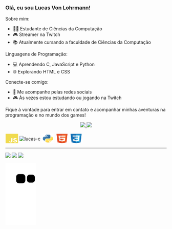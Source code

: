 ### Olá, eu sou Lucas Von Lohrmann!

Sobre mim:
- 👨‍🎓 Estudante de Ciências da Computação
- 🎮 Streamer na Twitch
- 📚 Atualmente cursando a faculdade de Ciências da Computação

Linguagens de Programação:
- 💻 Aprendendo C, JavaScript e Python
- 🌐 Explorando HTML e CSS  

Conecte-se comigo:
- 📱 Me acompanhe pelas redes sociais
- 🎮 Às vezes estou estudando ou jogando na Twitch

Fique à vontade para entrar em contato e acompanhar minhas aventuras na programação e no mundo dos games!

<div align="center">
  <a href="https://github.com/TheVonLohrmann">
    <img height="180em" src="https://github-readme-stats.vercel.app/api?username=TheVonLohrmann&show_icons=true&theme=dark&include_all_commits=true&count_private=true"/>
    <img height="180em" src="https://github-readme-stats.vercel.app/api/top-langs/?username=TheVonLohrmann&layout=compact&langs_count=7&theme=dark"/>
  </a>
</div>

<div style="display: inline_block"><br>
  <img align="center" alt="lucas-js" height="30" width="40" src="https://raw.githubusercontent.com/devicons/devicon/master/icons/javascript/javascript-plain.svg">
  <img align="center" alt="lucas-c" height="30" width="40" src="https://cdn.jsdelivr.net/gh/devicons/devicon/icons/c/c-original.svg">
  <img align="center" alt="lucas-Python" height="30" width="40" src="https://raw.githubusercontent.com/devicons/devicon/master/icons/python/python-original.svg">
  <img align="center" alt="Rafa-HTML" height="30" width="40" src="https://raw.githubusercontent.com/devicons/devicon/master/icons/html5/html5-original.svg">
  <img align="center" alt="Rafa-CSS" height="30" width="40" src="https://raw.githubusercontent.com/devicons/devicon/master/icons/css3/css3-original.svg">
</div>

---

<div>
  <a href="https://instagram.com/zerothepumpking" target="_blank"><img src="https://img.shields.io/badge/-Instagram-%23E4405F?style=for-the-badge&logo=instagram&logoColor=white" target="_blank"></a>
 	<a href="https://www.twitch.tv/zerothepumpking" target="_blank"><img src="https://img.shields.io/badge/Twitch-9146FF?style=for-the-badge&logo=twitch&logoColor=white" target="_blank"></a>
  <a href="mailto:lucasvon120500@gmail.com"><img src="https://img.shields.io/badge/-Gmail-%23333?style=for-the-badge&logo=gmail&logoColor=white" target="_blank"></a>
</div>

![Snake animation](https://github.com/TheVonLohrmann/TheVonLohrmann/blob/output/github-contribution-grid-snake.svg)
